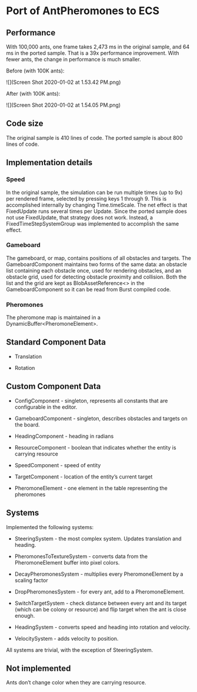 Port of AntPheromones to ECS
============================

Performance
-----------

With 100,000 ants, one frame takes 2,473 ms in the original sample, and 64 ms in
the ported sample. That is a 39x performance improvement. With fewer ants, the
change in performance is much smaller.

Before (with 100K ants):

![](Screen Shot 2020-01-02 at 1.53.42 PM.png)

After (with 100K ants):

![](Screen Shot 2020-01-02 at 1.54.05 PM.png)

Code size
---------

The original sample is 410 lines of code. The ported sample is about 800 lines
of code.

Implementation details
----------------------

### Speed

In the original sample, the simulation can be run multiple times (up to 9x) per
rendered frame, selected by pressing keys 1 through 9. This is accomplished
internally by changing Time.timeScale. The net effect is that FixedUpdate runs
several times per Update. Since the ported sample does not use FixedUpdate, that
strategy does not work. Instead, a FixedTimeStepSystemGroup was implemented to
accomplish the same effect.

### Gameboard

The gameboard, or map, contains positions of all obstacles and targets. The
GameboardComponent maintains two forms of the same data: an obstacle list
containing each obstacle once, used for rendering obstacles, and an obstacle
grid, used for detecting obstacle proximity and collision. Both the list and the
grid are kept as BlobAssetReference\<\> in the GameboardComponent so it can be
read from Burst compiled code.

### Pheromones

The pheromone map is maintained in a DynamicBuffer\<PheromoneElement\>.

Standard Component Data
-----------------------

-   Translation

-   Rotation

Custom Component Data
---------------------

-   ConfigComponent - singleton, represents all constants that are configurable
    in the editor.

-   GameboardComponent - singleton, describes obstacles and targets on the
    board.

-   HeadingComponent - heading in radians

-   ResourceComponent - boolean that indicates whether the entity is carrying
    resource

-   SpeedComponent - speed of entity

-   TargetComponent - location of the entity’s current target

-   PheromoneElement - one element in the table representing the pheromones

Systems
-------

Implemented the following systems:

-   SteeringSystem - the most complex system. Updates translation and heading.

-   PheromonesToTextureSystem - converts data from the PheromoneElement buffer
    into pixel colors.

-   DecayPheromonesSystem - multiplies every PheromoneElement by a scaling
    factor

-   DropPheromonesSystem - for every ant, add to a PheromoneElement.

-   SwitchTargetSystem - check distance between every ant and its target (which
    can be colony or resource) and flip target when the ant is close enough.

-   HeadingSystem - converts speed and heading into rotation and velocity.

-   VelocitySystem - adds velocity to position.

All systems are trivial, with the exception of SteeringSystem.

 Not implemented
---------------

Ants don’t change color when they are carrying resource.  
